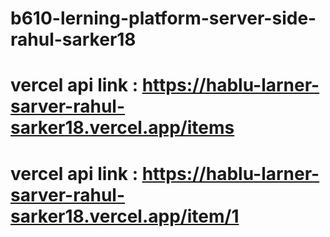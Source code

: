 # b610-lerning-platform-server-side-rahul-sarker18


 # vercel api link :  https://hablu-larner-sarver-rahul-sarker18.vercel.app/items
 # vercel api link :  https://hablu-larner-sarver-rahul-sarker18.vercel.app/item/1
